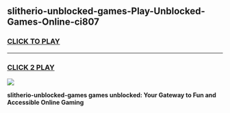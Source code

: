 
## slitherio-unblocked-games-Play-Unblocked-Games-Online-ci807
<h3>
<a href="https://premium76.site?title=slitherio-unblocked-games&ref=24A">CLICK TO PLAY</a></h3>
<hr>

<h3>
<a href="https://premium76.site?title=slitherio-unblocked-games&ref=24A">CLICK 2 PLAY</a>
  
</h3>

<a href="https://premium76.site?title=slitherio-unblocked-games&ref=24A"><img src="https://clearcache.store/games.png"></a>


**slitherio-unblocked-games games unblocked: Your Gateway to Fun and Accessible Online Gaming**
